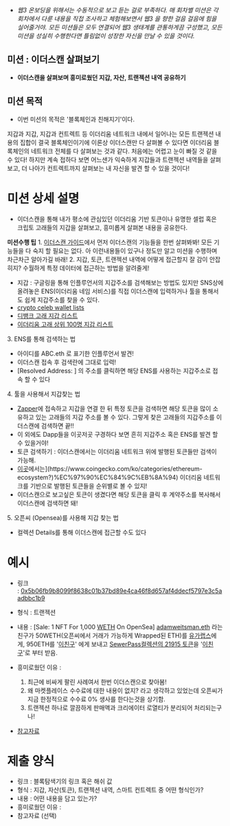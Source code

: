 * *웹3 온보딩을 위해서는 수동적으로 보고 듣는 걸로 부족하다. 매 회차별 미션은 각 회차에서 다룬 내용을 직접 조사하고 체험해보면서 웹3 을 향한 걸음 걸음에 힘을 실어줄거야. 모든 미션들은 모두 연결되어 웹3 생태계를 관통하게끔 구성했고, 모든 미션을 성실히 수행한다면 틀림없이 성장한 자신을 만날 수 있을 것이다.*

## **미션 : 이더스캔 살펴보기**

* **이더스캔을 살펴보며 흥미로웠던 지갑, 자산, 트랜젝션 내역 공유하기**

## **미션 목적**

* 이번 미션의 목적은 '블록체인과 친해지기'이다.

지갑과 지갑, 지갑과 컨트렉트 등 이더리움 네트워크 내에서 일어나는 모든 트랜젝션 내용의 집합이 결국 블록체인이기에 이론상 이더스캔만 다 살펴볼 수 있다면 이더리움 블록체인의 네트워크 전체를 다 살펴보는 것과 같다.
처음에는 어렵고 눈이 빠질 것 같을 수 있다! 하지만 계속 접하다 보면 어느샌가 익숙하게 지갑들과 트랜젝션 내역들을 살펴보고, 더 나아가 컨트렉트까지 살펴보는 내 자신을 발견 할 수 있을 것이다!

# **미션 상세 설명**

* 이더스캔을 통해 내가 평소에 관심있던 이더리움 기반 토큰이나 유명한 셀럽 혹은 크립토 고래들의 지갑을 살펴보고, 흥미롭게 살펴본 내용을 공유한다.

**미션수행 팁**
1. [이더스캔 가이드](https://ludium-basics-a.moim.co/forums/QUOJPFX1Q/threads/T3AC44H57)에서 먼저 이더스캔의 기능들을 한번 살펴봐봐! 모든 기능들을 다 숙지 할 필요는 없다. 아 이런내용들이 있구나 정도만 알고 미션을 수행하며 차근차근 알아가길 바래!
2\. 지갑\, 토큰\, 트랜젝션 내역에 어떻게 접근할지 잘 감이 안잡히지? 수월하게 특정 데이터에 접근하는 방법을 알려줄게\!

* 지갑 : 구글링을 통해 인플루언서의 지갑주소를 검색해보는 방법도 있지만 SNS상에 올려놓은 ENS(이더리움 네임 서비스)를 직접 이더스캔에 입력하거나 툴을 통해서도 쉽게 지갑주소를 찾을 수 있다.
* [crypto celeb wallet lists](https://dappradar.com/blog/celebrity-wallets-a-dive-into-crypto-hollywood)
* [디뱅크 고래 지갑 리스트](https://debank.com/whales)
* [이더리움 고래 상위 100명 지갑 리스트](https://www.whalestats.com/analysis-of-the-top-100-eth-wallets)

3\. ENS를 통해 검색하는 법

* 아이디를 ABC.eth 로 표기한 인플루언서 발견!
* 이더스캔 접속 후 검색란에 그대로 입력!
* [Resolved Address: ] 의 주소를 클릭하면 해당 ENS를 사용하는 지갑주소로 접속 할 수 있다

4\. 툴을 사용해서 지갑찾는 법

* [Zapper](https://zapper.xyz/)에 접속하고 지갑을 연결 한 뒤 특정 토큰을 검색하면 해당 토큰을 많이 소유하고 있는 고래들의 지갑 주소를 볼 수 있다. 그렇게 찾은 고래들의 지갑주소를 이더스캔에 검색하면 끝!!
* 이 외에도 Dapp들을 이곳저곳 구경하다 보면 흔히 지갑주소 혹은 ENS를 발견 할 수 있을거야!
* 토큰 검색하기 : 이더스캔에서는 이더리움 네트워크 위에 발행된 토큰들만 검색이 가능해.
* [이곳](%5Bhttps://www.coingecko.com/ko/categories/ethereum-ecosystem?)에서는](https://www.coingecko.com/ko/categories/ethereum-ecosystem?)%EC%97%90%EC%84%9C%EB%8A%94) 이더리움 네트워크를 기반으로 발행된 토큰들을 순위별로 볼 수 있지!
* 이더스캔으로 보고싶은 토큰이 생겼다면 해당 토큰을 클릭 후 계약주소를 복사해서 이더스캔에 검색하면 돼!

5\. 오픈씨 \(Opensea\)를 사용해 지갑 찾는 법

* 컬렉션 Details를 통해 이더스캔에 접근할 수도 있다

# **예시**

* 링크 : [0x5b06fb9b8099f8638c01b37bd89e4ca46f8d657af4ddecf5797e3c5aadbbc1b9](https://etherscan.io/tx/0x5b06fb9b8099f8638c01b37bd89e4ca46f8d657af4ddecf5797e3c5aadbbc1b9)
* 형식 : 트랜젝션
* 내용 :
[Sale: 1 NFT For 1,000 [WETH](https://etherscan.io/token/0xc02aaa39b223fe8d0a0e5c4f27ead9083c756cc2) On OpenSea]
[adamweitsman.eth](https://etherscan.io/address/0xc99284c81f700f10f5634c2db18a7c4cc15bff41) 라는 친구가 50WETH(오픈씨에서 거래가 가능하게 Wrapped된 ETH)를 [유가랩스](https://etherscan.io/address/0xc02aaa39b223fe8d0a0e5c4f27ead9083c756cc2)에게, 950ETH를 '[이친구](https://etherscan.io/address/0xfbd44de23ac09675deae23e68d3b91e11dc9d80c)' 에게 보내고
[SewerPass컬렉션의 21915 토큰](https://opensea.io/assets/ethereum/0x764aeebcf425d56800ef2c84f2578689415a2daa/21915)을 '[이친구](https://etherscan.io/address/0xfbd44de23ac09675deae23e68d3b91e11dc9d80c)'로 부터 받음.

* 흥미로웠던 이유 :
    1. 최근에 비싸게 팔린 사례여서 한번 이더스캔으로 찾아봄!
    2. 왜 마켓플레이스 수수료에 대한 내용이 없지? 라고 생각하고 있었는데 오픈씨가 지금 한정적으로 수수료 0% 생사를 한다는것을 상기함.
    3. 트랜젝션 하나로 깔끔하게 판매액과 크리에이터 로열티가 분리되어 처리되는구나!
* [참고자료](https://bitcoinist.com/bored-ape-yacht-club-golden-key/)

# **제출 양식**

* 링크 : 블록탐색기의 링크 혹은 해쉬 값
* 형식 : 지갑, 자산(토큰), 트랜젝션 내역, 스마트 컨트렉트 중 어떤 형식인가?
* 내용 : 어떤 내용을 담고 있는가?
* 흥미로웠던 이유 :
* 참고자료 (선택)

# 